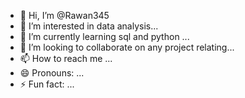 - 👋 Hi, I’m @Rawan345
- 👀 I’m interested in data analysis...
- 🌱 I’m currently learning sql and python ...
- 💞️ I’m looking to collaborate on any project relating...
- 📫 How to reach me ...
- 😄 Pronouns: ...
- ⚡ Fun fact: ...

<!---
Rawan345/Rawan345 is a ✨ special ✨ repository because its `README.md` (this file) appears on your GitHub profile.
You can click the Preview link to take a look at your changes.
--->
